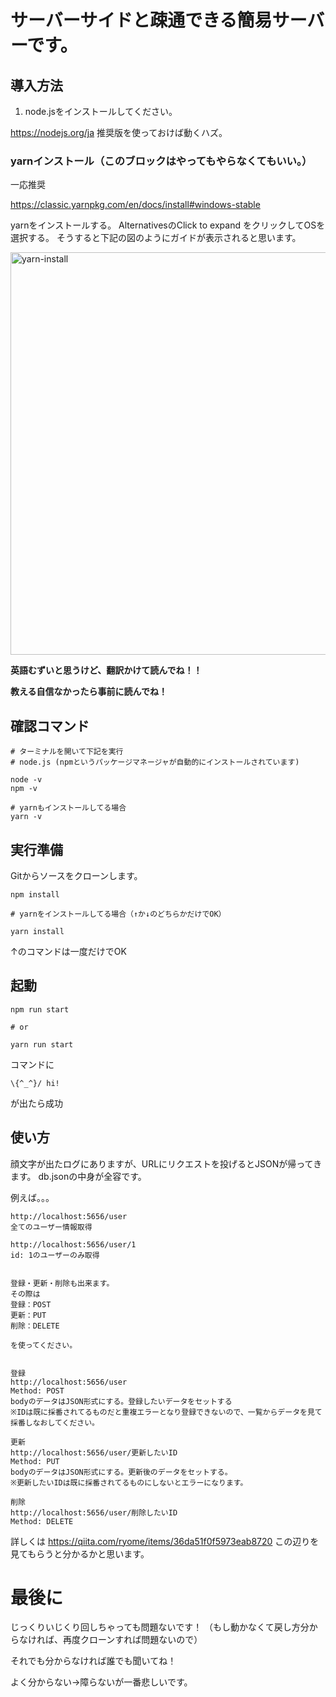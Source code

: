 

# サーバーサイドと疎通できる簡易サーバーです。


## 導入方法

1. node.jsをインストールしてください。

https://nodejs.org/ja
推奨版を使っておけば動くハズ。


### yarnインストール（このブロックはやってもやらなくてもいい。）
一応推奨

https://classic.yarnpkg.com/en/docs/install#windows-stable

yarnをインストールする。
AlternativesのClick to expand をクリックしてOSを選択する。
そうすると下記の図のようにガイドが表示されると思います。

<img width="644" alt="yarn-install" src="https://github.com/kinachan/server-mock/assets/20530743/f2473a00-6703-4545-9141-ea833397275e">

__英語むずいと思うけど、翻訳かけて読んでね！！__ 

__教える自信なかったら事前に読んでね！__ 


## 確認コマンド

```
# ターミナルを開いて下記を実行
# node.js (npmというパッケージマネージャが自動的にインストールされています)

node -v
npm -v

# yarnもインストールしてる場合
yarn -v
```

## 実行準備

Gitからソースをクローンします。

```
npm install

# yarnをインストールしてる場合（↑か↓のどちらかだけでOK）

yarn install
```

↑のコマンドは一度だけでOK

## 起動

```
npm run start

# or 

yarn run start
```

コマンドに
```
\{^_^}/ hi!
```
が出たら成功


## 使い方

顔文字が出たログにありますが、URLにリクエストを投げるとJSONが帰ってきます。
db.jsonの中身が全容です。

例えば。。。

```
http://localhost:5656/user
全てのユーザー情報取得

http://localhost:5656/user/1
id: 1のユーザーのみ取得


登録・更新・削除も出来ます。
その際は
登録：POST
更新：PUT
削除：DELETE

を使ってください。


登録
http://localhost:5656/user
Method: POST
bodyのデータはJSON形式にする。登録したいデータをセットする
※IDは既に採番されてるものだと重複エラーとなり登録できないので、一覧からデータを見て採番しなおしてください。

更新
http://localhost:5656/user/更新したいID
Method: PUT
bodyのデータはJSON形式にする。更新後のデータをセットする。
※更新したいIDは既に採番されてるものにしないとエラーになります。

削除
http://localhost:5656/user/削除したいID
Method: DELETE

```

詳しくは
https://qiita.com/ryome/items/36da51f0f5973eab8720
この辺りを見てもらうと分かるかと思います。

# 最後に
じっくりいじくり回しちゃっても問題ないです！
（もし動かなくて戻し方分からなければ、再度クローンすれば問題ないので）


それでも分からなければ誰でも聞いてね！

よく分からない→障らないが一番悲しいです。





